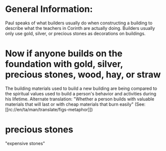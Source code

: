 # General Information:

Paul speaks of what builders usually do when constructing a building to describe what the teachers in Corinth are actually doing. Builders usually only use gold, silver, or precious stones as decorations on buildings.

# Now if anyone builds on the foundation with gold, silver, precious stones, wood, hay, or straw

The building materials used to build a new building are being compared to the spiritual values used to build a person's behavior and activities during his lifetime. Alternate translation: "Whether a person builds with valuable materials that will last or with cheap materials that burn easily" (See: [[rc://en/ta/man/translate/figs-metaphor]])

# precious stones

"expensive stones"

